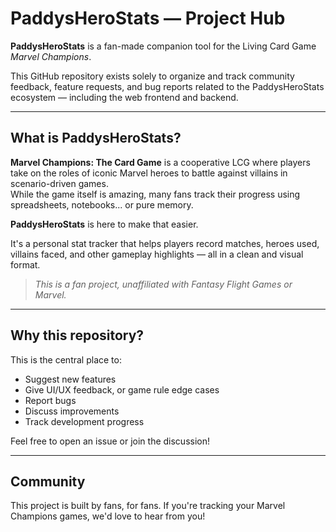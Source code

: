 # PaddysHeroStats — Project Hub

**PaddysHeroStats** is a fan-made companion tool for the Living Card Game *Marvel Champions*.

This GitHub repository exists solely to organize and track community feedback, feature requests, and bug reports related to the PaddysHeroStats ecosystem — including the web frontend and backend.

---

## What is PaddysHeroStats?

**Marvel Champions: The Card Game** is a cooperative LCG where players take on the roles of iconic Marvel heroes to battle against villains in scenario-driven games.  
While the game itself is amazing, many fans track their progress using spreadsheets, notebooks... or pure memory.

**PaddysHeroStats** is here to make that easier.

It's a personal stat tracker that helps players record matches, heroes used, villains faced, and other gameplay highlights — all in a clean and visual format.

> _This is a fan project, unaffiliated with Fantasy Flight Games or Marvel._

---

## Why this repository?

This is the central place to:
- Suggest new features
- Give UI/UX feedback, or game rule edge cases
- Report bugs
- Discuss improvements
- Track development progress

Feel free to open an issue or join the discussion!

---

## Community

This project is built by fans, for fans. If you're tracking your Marvel Champions games, we'd love to hear from you!

